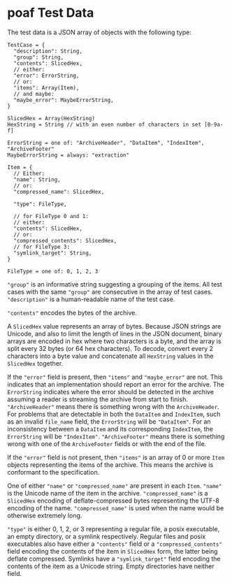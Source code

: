 # poaf Test Data

The test data is a JSON array of objects with the following type:

```
TestCase = {
  "description": String,
  "group": String,
  "contents": SlicedHex,
  // either:
  "error": ErrorString,
  // or:
  "items": Array(Item),
  // and maybe:
  "maybe_error": MaybeErrorString,
}

SlicedHex = Array(HexString)
HexString = String // with an even number of characters in set [0-9a-f]

ErrorString = one of: "ArchiveHeader", "DataItem", "IndexItem", "ArchiveFooter"
MaybeErrorString = always: "extraction"

Item = {
  // Either:
  "name": String,
  // or:
  "compressed_name": SlicedHex,

  "type": FileType,

  // for FileType 0 and 1:
  // either:
  "contents": SlicedHex,
  // or:
  "compressed_contents": SlicedHex,
  // for FileType 3:
  "symlink_target": String,
}

FileType = one of: 0, 1, 2, 3
```

`"group"` is an informative string suggesting a grouping of the items.
All test cases with the same `"group"` are consecutive in the array of test cases.
`"description"` is a human-readable name of the test case.

`"contents"` encodes the bytes of the archive.

A `SlicedHex` value represents an array of bytes.
Because JSON strings are Unicode, and also to limit the length of lines in the JSON document,
binary arrays are encoded in hex where two characters is a byte,
and the array is split every 32 bytes (or 64 hex characters).
To decode, convert every 2 characters into a byte value and concatenate all `HexString` values in the `SlicedHex` together.

If the `"error"` field is present, then `"items"` and `"maybe_error"` are not.
This indicates that an implementation should report an error for the archive.
The `ErrorString` indicates where the error should be detected in the archive assuming a reader is streaming the archive from start to finish.
`"ArchiveHeader"` means there is something wrong with the `ArchiveHeader`.
For problems that are detectable in both the `DataItem` and `IndexItem`, such as an invalid `file_name` field,
the `ErrorString` will be `"DataItem"`.
For an inconsistency between a `DataItem` and its corresponding `IndexItem`, the `ErrorString` will be `"IndexItem"`.
`"ArchiveFooter"` means there is something wrong with one of the `ArchiveFooter` fields or with the end of the file.

If the `"error"` field is not present, then `"items"` is an array of 0 or more `Item` objects representing the items of the archive.
This means the archive is conformant to the specification.

One of either `"name"` or `"compressed_name"` are present in each `Item`.
`"name"` is the Unicode name of the item in the archive.
`"compressed_name"` is a `SlicedHex` encoding of deflate-compressed bytes representing the UTF-8 encoding of the name.
`"compressed_name"` is used when the name would be otherwise extremely long.

`"type"` is either 0, 1, 2, or 3 representing a regular file, a posix executable, an empty directory, or a symlink respectively.
Regular files and posix executables also have either a `"contents"` field or a `"compressed_contents"` field
encoding the contents of the item in `SlicedHex` form, the latter being deflate compressed.
Symlinks have a `"symlink_target"` field encoding the contents of the item as a Unicode string.
Empty directories have neither field.
